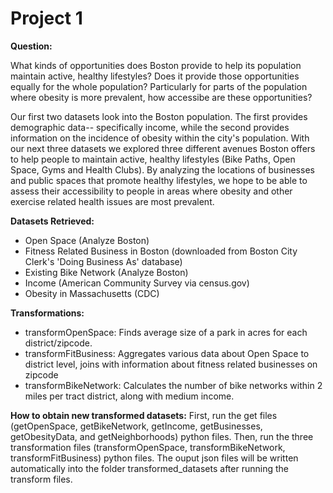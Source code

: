 # Project 1


**Question:**

What kinds of opportunities does Boston provide to help its population maintain active, healthy lifestyles? Does it provide those opportunities equally for the whole population? Particularly for parts of the population where obesity is more prevalent, how accessibe are these opportunities?

Our first two datasets look into the Boston population. The first provides demographic data-- specifically income, while the second provides information on the incidence of obesity within the city's population. With our next three datasets we explored three different avenues Boston offers to help people to maintain active, healthy lifestyles (Bike Paths, Open Space, Gyms and Health Clubs). By analyzing the locations of businesses and public spaces that promote healthy lifestyles, we hope to be able to assess their accessibility to people in areas where obesity and other exercise related health issues are most prevalent.

**Datasets Retrieved:**

*  Open Space (Analyze Boston)
*  Fitness Related Business in Boston (downloaded from Boston City Clerk's 'Doing Business As' database)
*  Existing Bike Network (Analyze Boston)
*  Income (American Community Survey via census.gov)
*  Obesity in Massachusetts (CDC)

**Transformations:**

* transformOpenSpace: Finds average size of a park in acres for each district/zipcode.
* transformFitBusiness: Aggregates various data about Open Space to district level, joins with information about fitness related businesses on zipcode
* transformBikeNetwork: Calculates the number of bike networks within 2 miles per tract district, along with medium income.

**How to obtain new transformed datasets:**
First, run the get files (getOpenSpace, getBikeNetwork, getIncome, getBusinesses, getObesityData, and getNeighborhoods) python files. Then, run the three transformation files (transformOpenSpace, transformBikeNetwork, transformFitBusiness) python files. The ouput json files will be written automatically into the folder transformed_datasets after running the transform files.

